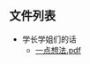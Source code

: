 

## 文件列表

- 学长学姐们的话
    - [一点想法.pdf](https://github.com/Open-BJUT/BJUT-AI/raw/master/./%E5%AD%A6%E9%95%BF%E5%AD%A6%E5%A7%90%E4%BB%AC%E7%9A%84%E8%AF%9D/%E4%B8%80%E7%82%B9%E6%83%B3%E6%B3%95.pdf)
